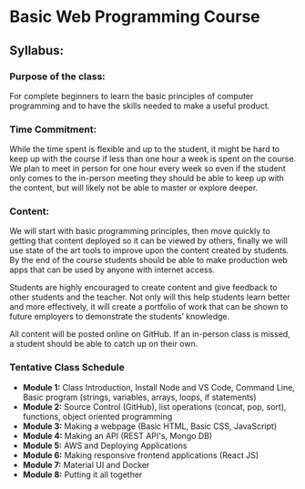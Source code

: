 # Basic Web Programming Course

## Syllabus:

### Purpose of the class:
For complete beginners to learn the basic principles of computer programming and to have the skills needed to make a useful product. 

### Time Commitment:
While the time spent is flexible and up to the student, it might be hard to keep up with the course if less than one hour a week is spent on the course. We plan to meet in person for one hour every week so even if the student only comes to the in-person meeting they should be able to keep up with the content, but will likely not be able to master or explore deeper. 

### Content:
We will start with basic programming principles, then move quickly to getting that content deployed so it can be viewed by others, finally we will use state of the art tools to improve upon the content created by students. By the end of the course students should be able to make production web apps that can be used by anyone with internet access. 

Students are highly encouraged to create content and give feedback to other students and the teacher. Not only will this help students learn better and more effectively, it will create a portfolio of work that can be shown to future employers to demonstrate the students’ knowledge.

All content will be posted online on GitHub. If an in-person class is missed, a student should be able to catch up on their own.

### Tentative Class Schedule
- **Module 1:** Class Introduction, Install Node and VS Code, Command Line, Basic program (strings, variables, arrays, loops, if statements)
- **Module 2:** Source Control (GitHub), list operations (concat, pop, sort), functions, object oriented programming
- **Module 3:** Making a webpage (Basic HTML, Basic CSS, JavaScript)
- **Module 4:** Making an API (REST API's, Mongo DB)
- **Module 5:** AWS and Deploying Applications
- **Module 6:** Making responsive frontend applications (React JS)
- **Module 7:** Material UI and Docker
- **Module 8:** Putting it all together
